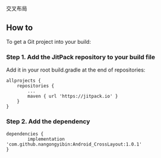 # 

交叉布局


## How to ##

To get a Git project into your build:

### Step 1. Add the JitPack repository to your build file ###


Add it in your root build.gradle at the end of repositories:


    allprojects {
		repositories {
			...
			maven { url 'https://jitpack.io' }
		}
	}


### Step 2. Add the dependency ###

    dependencies {
	        implementation 'com.github.nangongyibin:Android_CrossLayout:1.0.1'
	}

